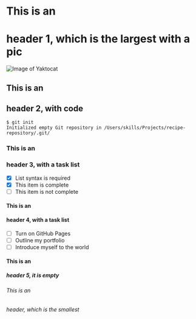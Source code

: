 # This is an <h1> header 1, which is the largest with a pic

![Image of Yaktocat](https://octodex.github.com/images/yaktocat.png)

## This is an <h2> header 2, with code

```
$ git init
Initialized empty Git repository in /Users/skills/Projects/recipe-repository/.git/
```

### This is an <h3> header 3, with a task list 

- [x] List syntax is required
- [x] This item is complete
- [ ] This item is not complete

#### This is an <h4> header 4, with a task list 

- [ ] Turn on GitHub Pages
- [ ] Outline my portfolio
- [ ] Introduce myself to the world

#### This is an <h5> header 5, it is empty

###### This is an <h6> header, which is the smallest

